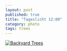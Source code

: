 ```yaml
---
layout: post
published: true
title: "Tageslicht 12:00"
category: photo
tags: trees
---
```


[![Backyard Trees](http://31.media.tumblr.com/08cd29c1ff8299f17a37f95072d076b4/tumblr_myoo1p2gt31rive1ro1_400.jpg)](http://dr3wh0.tumblr.com/post/71767257337)
